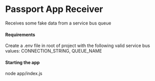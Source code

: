 # Passport App Receiver
Receives some fake data from a service bus queue 

#### Requirements
Create a .env file in root of project with the following valid service bus values:
CONNECTION_STRING,
QUEUE_NAME

#### Starting the app
node app/index.js
